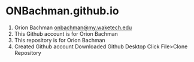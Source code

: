 # ONBachman.github.io

1. Orion Bachman
   onbachman@my.waketech.edu
2. This Github account is for Orion Bachman
3. This repository is for Orion Bachman
4. Created Github account
   Downloaded Github Desktop
   Click File>Clone Repository